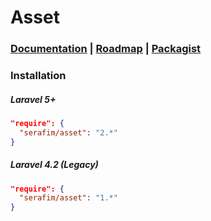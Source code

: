 Asset
=====
### [Documentation](https://github.com/SerafimArts/Asset/wiki) | [Roadmap](https://github.com/SerafimArts/Asset/wiki/TODO) | [Packagist](https://packagist.org/packages/serafim/asset)


### Installation

##### Laravel 5+
```json
"require": {
  "serafim/asset": "2.*"
}
```

##### Laravel 4.2 (Legacy)
```json
"require": {
  "serafim/asset": "1.*"
}
```
